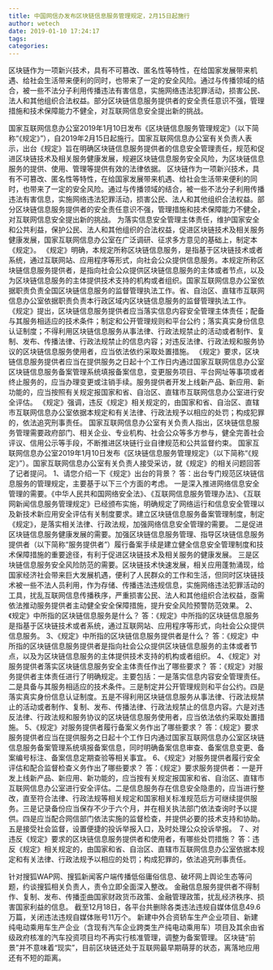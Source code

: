```yaml
---
title: 中国网信办发布区块链信息服务管理规定，2月15日起施行
author: wetech
date: 2019-01-10 17:24:17
tags: 
categories: 
---
```

区块链作为一项新兴技术，具有不可篡改、匿名性等特性，在给国家发展带来机遇、给社会生活带来便利的同时，也带来了一定的安全风险。通过与传播领域的结合，被一些不法分子利用传播违法有害信息，实施网络违法犯罪活动，损害公民、法人和其他组织合法权益。部分区块链信息服务提供者的安全责任意识不强，管理措施和技术保障能力不健全，对互联网信息安全提出新的挑战。
<!-- more -->
国家互联网信息办公室2019年1月10日发布《区块链信息服务管理规定》（以下简称“《规定》”），自2019年2月15日起施行。国家互联网信息办公室有关负责人表示，出台《规定》旨在明确区块链信息服务提供者的信息安全管理责任，规范和促进区块链技术及相关服务健康发展，规避区块链信息服务安全风险，为区块链信息服务的提供、使用、管理等提供有效的法律依据。
区块链作为一项新兴技术，具有不可篡改、匿名性等特性，在给国家发展带来机遇、给社会生活带来便利的同时，也带来了一定的安全风险。通过与传播领域的结合，被一些不法分子利用传播违法有害信息，实施网络违法犯罪活动，损害公民、法人和其他组织合法权益。部分区块链信息服务提供者的安全责任意识不强，管理措施和技术保障能力不健全，对互联网信息安全提出新的挑战。
为落实信息安全管理主体责任，维护国家安全和公共利益，保护公民、法人和其他组织的合法权益，促进区块链技术及相关服务健康发展，国家互联网信息办公室在广泛调研、征求多方意见的基础上，制定本《规定》。
《规定》明确，本规定所称区块链信息服务，是指基于区块链技术或者系统，通过互联网站、应用程序等形式，向社会公众提供信息服务。本规定所称区块链信息服务提供者，是指向社会公众提供区块链信息服务的主体或者节点，以及为区块链信息服务的主体提供技术支持的机构或者组织。国家互联网信息办公室依据职责负责全国区块链信息服务的监督管理执法工作。省、自治区、直辖市互联网信息办公室依据职责负责本行政区域内区块链信息服务的监督管理执法工作。
《规定》提出，区块链信息服务提供者应当落实信息内容安全管理主体责任；配备与其服务相适应的技术条件；制定和公开管理规则和平台公约；落实真实身份信息认证制度；不得利用区块链信息服务从事法律、行政法规禁止的活动或者制作、复制、发布、传播法律、行政法规禁止的信息内容；对违反法律、行政法规和服务协议的区块链信息服务使用者，应当依法依约采取处置措施。
《规定》要求，区块链信息服务提供者应当在提供服务之日起十个工作日内通过国家互联网信息办公室区块链信息服务备案管理系统填报备案信息，变更服务项目、平台网址等事项或者终止服务的，应当办理变更或注销手续。服务提供者开发上线新产品、新应用、新功能的，应当按照有关规定报国家和省、自治区、直辖市互联网信息办公室进行安全评估。
《规定》强调，违反《规定》相关规定的，由国家和省、自治区、直辖市互联网信息办公室依据本规定和有关法律、行政法规予以相应的处罚；构成犯罪的，依法追究刑事责任。
国家互联网信息办公室有关负责人指出，区块链信息服务管理需要政府部门、相关企业、专业机构、社会公众等多方参与，健全完善社会评议、信用公示等手段，不断推进区块链行业自律规范和公共监督约束。
国家互联网信息办公室2019年1月10日发布《区块链信息服务管理规定》（以下简称“《规定》”）。国家互联网信息办公室有关负责人接受采访，就《规定》的相关问题回答了记者提问。
1、请您介绍一下《规定》出台的背景？
答：出台专门规范区块链信息服务的管理规定，主要基于以下三个方面的考虑。
一是深入推进网络信息安全管理的需要。《中华人民共和国网络安全法》、《互联网信息服务管理办法》、《互联网新闻信息服务管理规定》已经颁布实施，明确规定了网络运行和信息安全管理以及新技术新应用安全评估有关制度要求。建立区块链信息服务备案管理制度，制定《规定》，是落实相关法律、行政法规，加强网络信息安全管理的需要。
二是促进区块链信息服务健康发展的需要。加强区块链信息服务管理、指导区块链信息服务提供者（以下简称“服务提供者”）履行备案手续是建立健全信息安全管理制度和技术保障措施的重要途径，有利于促进区块链技术及相关服务的健康发展。
三是区块链信息服务安全风险防范的需要。区块链技术快速发展，相关应用蓬勃涌现，给国家经济社会带来巨大发展机遇，便利了人民群众的工作和生活，但同时区块链技术被一些不法人员利用，作为存储、传播违法违规信息，实施网络违法犯罪活动的工具，扰乱互联网信息传播秩序，严重损害公民、法人和其他组织合法权益，亟需依法推动服务提供者主动健全安全保障措施，提升安全风险预警防范效果。
2、《规定》中所指的区块链信息服务是什么？
答：《规定》中所指的区块链信息服务是指基于区块链技术或者系统，通过互联网站、应用程序等形式，向社会公众提供信息服务。
3、《规定》中所指的区块链信息服务提供者是什么？
答：《规定》中所指的区块链信息服务提供者是指向社会公众提供区块链信息服务的主体或者节点，以及为区块链信息服务的主体提供技术支持的机构或者组织。
4、《规定》对服务提供者落实区块链信息服务安全主体责任作出了哪些要求？
答：《规定》对服务提供者主体责任进行了明确规定。主要包括：一是落实信息内容安全管理责任。二是具备与其服务相适应的技术条件。三是制定并公开管理规则和平台公约。四是落实真实身份信息认证制度。五是不得利用区块链信息服务从事法律、行政法规禁止的活动或者制作、复制、发布、传播法律、行政法规禁止的信息内容。六是对违反法律、行政法规和服务协议的区块链信息服务使用者，应当依法依约采取处置措施。
5、《规定》对服务提供者履行备案义务作出了哪些要求？
答：《规定》要求服务提供者应当在提供服务之日起十个工作日内通过国家互联网信息办公室区块链信息服务备案管理系统填报备案信息，同时明确备案信息审查、备案信息变更、备案编号标注、备案信息定期查验等相关事宜。
6、《规定》对服务提供者履行安全评估和配合监督检查义务作出了哪些要求？
答：《规定》要求服务提供者：一是开发上线新产品、新应用、新功能的，应当按有关规定报国家和省、自治区、直辖市互联网信息办公室进行安全评估。二是信息服务存在信息安全隐患的，应当进行整改，直至符合法律、行政法规等相关规定和国家相关标准规范后方可继续提供服务。三是记录备份应当保存不少于六个月，并在相关执法部门依法查询时予以提供。四是应当配合网信部门依法实施的监督检查，并提供必要的技术支持和协助。五是接受社会监督，设置便捷的投诉举报入口，及时处理公众投诉举报。
７、对违反《规定》要求的区块链信息服务提供者和使用者，有哪些处罚措施？
答：违反《规定》相关规定的，由国家和省、自治区、直辖市互联网信息办公室依据本规定和有关法律、行政法规予以相应的处罚；构成犯罪的，依法追究刑事责任。
 
 
针对搜狐WAP网、搜狐新闻客户端传播低俗庸俗信息、破坏网上舆论生态等问题，约谈搜狐相关负责人，责令立即全面深入整改。
金融信息服务提供者不得制作、复制、发布、传播歪曲国家财政货币政策、金融管理政策，扰乱经济秩序、损害国家利益的信息。
截至12月18日，各平台共删除各类违法违规自媒体信息49.6万篇，关闭违法违规自媒体账号11万个。
新建中外合资轿车生产企业项目、新建纯电动乘用车生产企业（含现有汽车企业跨类生产纯电动乘用车）项目及其余由省级政府核准的汽车投资项目均不再实行核准管理，调整为备案管理。
区块链“前景”并不意味着“现实”，目前区块链还处于互联网最早期萌芽的状态，离落地应用还有不短的距离。
